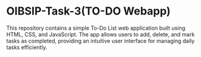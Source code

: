 # OIBSIP-Task-3(TO-DO Webapp)

This repository contains a simple To-Do List web application built using HTML, CSS, and JavaScript. The app allows users to add, delete, and mark tasks as completed, providing an intuitive user interface for managing daily tasks efficiently.
